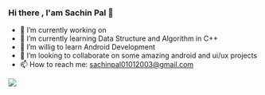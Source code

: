 ### Hi there , I'am Sachin Pal 👋


- 🔭 I’m currently working on
- 🌱 I’m currently learning Data Structure and Algorithm in C++
- 🤔 I’m willig to learn Android Development
- 👯 I’m looking to collaborate on some amazing android and ui/ux projects
- 📫 How to reach me: sachinpal01012003@gmail.com

<img src = "https://github-readme-stats.vercel.app/api?username=sachin-pal89&&show_icons=true&title_color=ffffff&icon_color=bb2acf&text_color=daf7dc&bg_color=000000" >
